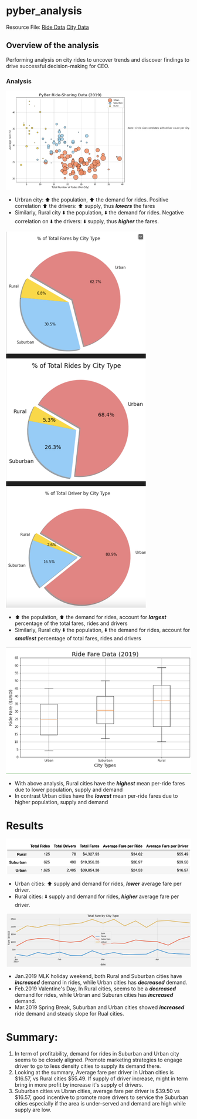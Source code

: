 # pyber_analysis

Resource File: [Ride Data](https://github.com/aimeeyen/pyber_analysis/blob/main/Resources/ride_data.csv)
               [City Data](https://github.com/aimeeyen/pyber_analysis/blob/main/Resources/city_data.csv)

## Overview of the analysis
Performing analysis on city rides to uncover trends and discover findings to drive successful decision-making for CEO. 

### Analysis 
 
 ![Bubble Chart](https://github.com/aimeeyen/pyber_analysis/blob/main/Resources/PyBer%20Ride-Sharing%20Data%20(2019).png)
 
 - Urbran city: :arrow_up: the population, :arrow_up:  the demand for rides. Positive correlation :arrow_up: the drivers: :arrow_up: supply, thus ***lowers*** the fares 
 - Similarly, Rural city :arrow_down: the population, :arrow_down:  the demand for rides. Negative correlation on :arrow_down:  the drivers: :arrow_down:  supply, thus ***higher*** the fares. 

 ![Pie Charts](https://github.com/aimeeyen/pyber_analysis/blob/main/Resources/PyBer%20Data%20Pie%20Chart.png)
 
 - :arrow_up: the population, :arrow_up:  the demand for rides, account for ***largest*** percentage of the total fares, rides and drivers
 - Similarly, Rural city :arrow_down: the population, :arrow_down:  the demand for rides, account for ***smallest*** percentage of total fares, rides and drivers
  
 ![Central Tendancy](https://github.com/aimeeyen/pyber_analysis/blob/main/Resources/Ride%20Fare%20Data%20(2019).png)
 - With above analysis, Rural cities have the ***highest*** mean per-ride fares due to lower population, supply and demand 
 - In contrast Urban cities have the ***lowest*** mean per-ride fares due to higher population, supply and demand 
# Results

 ![PyBer Fare Summary](https://github.com/aimeeyen/pyber_analysis/blob/main/Resources/PyBer_fare_summary.png)
 - Urban cities: :arrow_up: supply and demand for rides, ***lower*** average fare per driver.
 - Rural cities: :arrow_down: supply and demand for rides, ***higher*** average fare per driver.
 
 ![Total Fare by City Type](https://github.com/aimeeyen/pyber_analysis/blob/main/Resources/Total%20Fare%20by%20City%20Type.png)
 - Jan.2019 MLK holiday weekend, both Rural and Suburban cities have ***increased*** demand in rides, while Urban cities has ***decreased*** demand.  
 - Feb.2019 Valentine's Day, In Rural cities, seems to be a ***decreased*** demand for rides, while Urbran and Suburan cities has ***increased*** demand. 
 - Mar.2019 Spring Break, Suburban and Urban cities showed ***increased*** ride demand and steady slope for Rual cities.
 
# Summary:

  1. In term of profitability, demand for rides in Suburban and Urban city seems to be closely aligned. Promote marketing strategies to engage driver to go to less density cities to supply its demand there.  
  2. Looking at the summary, Average fare per driver in Urban cities is $16.57, vs Rural cities $55.49. If supply of driver increase, might in term bring in more profit by increase it's supply of drivers. 
  3. Suburban cities vs Ubran cities, average fare per driver is $39.50 vs $16.57, good incentive to promote more drivers to service the Suburban cities especially if the area is under-served and demand are high while supply are low. 

